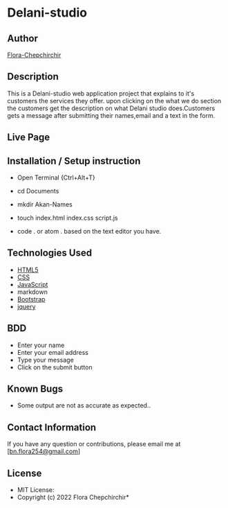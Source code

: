 # Delani-studio

## Author

[Flora-Chepchirchir](https://github.com/Flora-Chepchirchir8)

## Description
This is a Delani-studio web application project that explains to it's customers the services they offer. upon clicking on the what we do section the customers get the description on what Delani studio does.Customers gets a message after submitting their names,email and a text in the form. 


## Live Page 



## Installation / Setup instruction
* Open Terminal {Ctrl+Alt+T}

* cd Documents

* mkdir Akan-Names

* touch index.html index.css script.js

* code . or atom . based on the text editor you have.

## Technologies Used

* [HTML5](https://github.com/topics/html5)
* [CSS](https://github.com/topics/css3)
* [JavaScript](https://github.com/topics/javascript)
* markdown
* [Bootstrap](https://github.com/topics/bootstrap)
* [jquery](https://github.com/topics/jquery)

## BDD
* Enter your name
* Enter your email address
* Type your message
* Click on the submit button

## Known Bugs
* Some output are not as accurate as expected..

## Contact Information 

If you have any question or contributions, please email me at
 [bn.flora254@gmail.com]

## License
* MIT License:
* Copyright (c) 2022 Flora Chepchirchir*